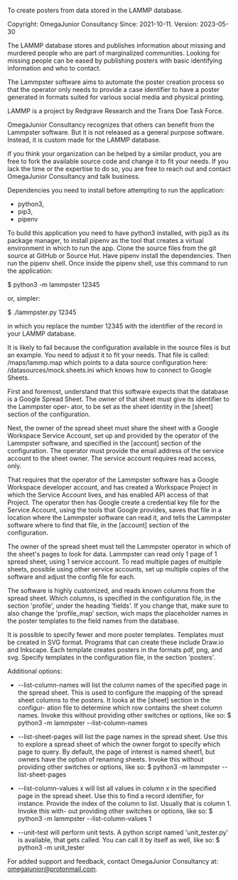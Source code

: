 To create posters from data stored in the LAMMP database.

Copyright: OmegaJunior Consultancy
Since: 2021-10-11.
Version: 2023-05-30

The LAMMP database stores and publishes information about
missing and murdered people who are part of marginalized 
communities. Looking for missing people can be eased by 
publishing posters with basic identifying information and
who to contact. 

The Lammpster software aims to automate the poster creation
process so that the operator only needs to provide a case 
identifier to have a poster generated in formats suited for 
various social media and physical printing.

LAMMP is a project by Redgrave Research and the Trans Doe
Task Force. 

OmegaJunior Consultancy recognizes that others can benefit
from the Lammpster software. But it is not released as a 
general purpose software. Instead, it is custom made for the 
LAMMP database. 

If you think your organization can be helped by a similar 
product, you are free to fork the available source code and 
change it to fit your needs. If you lack the time or the 
expertise to do so, you are free to reach out and contact 
OmegaJunior Consultancy and talk business.

Dependencies you need to install before attempting to run 
the application: 
- python3,
- pip3,
- pipenv

To build this application you need to have python3 installed,
with pip3 as its package manager, to install pipenv as the
tool that creates a virtual environment in which to run the 
app. Clone the source files from the git source at GitHub
or Source Hut. Have pipenv install the dependencies. Then 
run the pipenv shell. Once inside the pipenv shell, use this
command to run the application: 
  
$ python3 -m lammpster 12345  

or, simpler:

$ ./lammpster.py 12345
  
in which you replace the number 12345 with the identifier of
the record in your LAMMP database.  
  
It is likely to fail because the configuration available in
the source files is but an example. You need to adjust it to
fit your needs. That file is called:
/maps/lammp.map
which points to a data source configuration here:
/datasources/mock.sheets.ini
which knows how to connect to Google Sheets.
  
First and foremost, understand that this software expects 
that the database is a Google Spread Sheet. The owner of 
that sheet must give its identifier to the Lammpster oper-
ator, to be set as the sheet identity in the [sheet] section
of the configuration. 
  
Next, the owner of the spread sheet must share the sheet with 
a Google Workspace Service Account, set up and provided by 
the operator of the Lammpster software, and specified in the
[account] section of the configuration. The operator must 
provide the email address of the service account to the sheet
owner. The service account requires read access, only. 
  
That requires that the operator of the Lammpster software has
a Google Workspace developer account, and has created a 
Workspace Project in which the Service Account lives, and has
enabled API access of that Project. The operator then has 
Google create a credential key file for the Service Account, 
using the tools that Google provides, saves that file in a 
location where the Lammpster software can read it, and tells
the Lammpster software where to find that file, in the 
[account] section of the configuration.
  
The owner of the spread sheet must tell the Lammpster 
operator in which of the sheet's pages to look for data. 
Lammpster can read only 1 page of 1 spread sheet, using 1 
service account. To read multiple pages of multiple sheets, 
possible using other service accounts, set up multiple 
copies of the software and adjust the config file for each.

The software is highly customized, and reads known columns 
from the spread sheet. Which columns, is specified in the 
configuration file, in the section 'profile', under the 
heading 'fields'. If you change that, make sure to also 
change the 'profile_map' section, wich maps the placeholder
names in the poster templates to the field names from the 
database.
  
It is possible to specify fewer and more poster templates. 
Templates must be created in SVG format. Programs that can 
create these include Draw.io and Inkscape. Each template 
creates posters in the formats pdf, png, and svg. Specify 
templates in the configuration file, in the section 
'posters'. 

Additional options:  
- --list-column-names will list the column names of the 
  specified page in the spread sheet. This is used to 
  configure the mapping of the spread sheet columns to the 
  posters. It looks at the [sheet] section in the configur-
  ation file to determine which row contains the sheet 
  column names. Invoke this without providing other switches
  or options, like so: 
  $ python3 -m lammpster --list-column-names  

- --list-sheet-pages will list the page names in the spread 
  sheet. Use this to explore a spread sheet of which the 
  owner forgot to specify which page to query. By default, 
  the page of interest is named sheet1, but owners have the 
  option of renaming sheets. Invoke this without providing 
  other switches or options, like so: 
  $ python3 -m lammpster --list-sheet-pages  

- --list-column-values x will list all values in column x in
  the specified page in the spread sheet. Use this to find a
  record identifier, for instance. Provide the index of the
  column to list. Usually that is column 1. Invoke this with-
  out providing other switches or options, like so: 
  $ python3 -m lammpster --list-column-values 1

- --unit-test will perform unit tests. A python script named
  'unit_tester.py' is available, that gets called. You can 
  call it by itself as well, like so: 
  $ python3 -m unit_tester
  
For added support and feedback, contact OmegaJunior Consultancy 
at: omegajunior@protonmail.com. 

